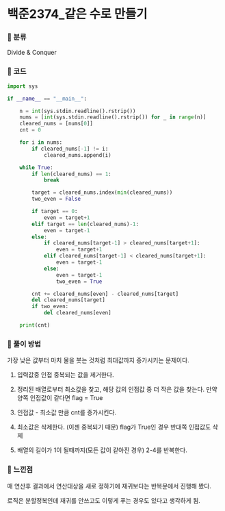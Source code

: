 # 백준2374\_같은 수로 만들기

### &#127822; 분류

Divide & Conquer

### &#127822; 코드

```python
import sys

if __name__ == "__main__":

    n = int(sys.stdin.readline().rstrip())
    nums = [int(sys.stdin.readline().rstrip()) for _ in range(n)]
    cleared_nums = [nums[0]]
    cnt = 0

    for i in nums:
        if cleared_nums[-1] != i:
            cleared_nums.append(i)

    while True:
        if len(cleared_nums) == 1:
            break

        target = cleared_nums.index(min(cleared_nums))
        two_even = False

        if target == 0:
            even = target+1
        elif target == len(cleared_nums)-1:
            even = target-1
        else:
            if cleared_nums[target-1] > cleared_nums[target+1]:
                even = target+1
            elif cleared_nums[target-1] < cleared_nums[target+1]:
                even = target-1
            else:
                even = target-1
                two_even = True

        cnt += cleared_nums[even] - cleared_nums[target]
        del cleared_nums[target]
        if two_even:
            del cleared_nums[even]

    print(cnt)
```

### &#127822; 풀이 방법

가장 낮은 값부터 마치 물을 붓는 것처럼 최대값까지 증가시키는 문제이다.

1. 입력값중 인접 중복되는 값을 제거한다.

2. 정리된 배열로부터 최소값을 찾고, 해당 값의 인접값 중 더 작은 값을 찾는다. 만약 양쪽 인접값이 같다면 flag = True

3. 인접값 - 최소값 만큼 cnt를 증가시킨다.

4. 최소값은 삭제한다. (이젠 중복되기 때문) flag가 True인 경우 반대쪽 인접값도 삭제

5. 배열의 길이가 1이 될때까지(모든 값이 같아진 경우) 2-4를 반복한다.

### &#127822; 느낀점

매 연산후 결과에서 연산대상을 새로 정하기에 재귀보다는 반복문에서 진행해 봤다.

로직은 분할정복인데 재귀를 안쓰고도 이렇게 푸는 경우도 있다고 생각하게 됨.